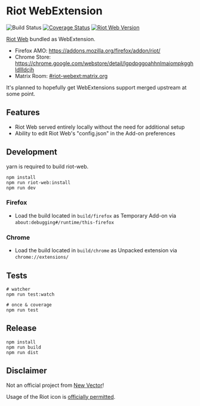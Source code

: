 # Riot WebExtension

![Build Status](https://github.com/stoically/riot-webext/workflows/build/badge.svg)
[![Coverage Status](https://coveralls.io/repos/github/stoically/riot-webext/badge.svg?branch=master)](https://coveralls.io/github/stoically/riot-webext?branch=master)
[![Riot Web Version](https://img.shields.io/badge/Riot%20Web%20Version-1.5.8-success)](https://github.com/vector-im/riot-web/releases)

[Riot Web](https://github.com/vector-im/riot-web) bundled as WebExtension.

- Firefox AMO: https://addons.mozilla.org/firefox/addon/riot/
- Chrome Store: https://chrome.google.com/webstore/detail/lgpdpggoahhnlmaiompkgghldllldcjh
- Matrix Room: [#riot-webext:matrix.org](https://matrix.to/#/#riot-webext:matrix.org)

It's planned to hopefully get WebExtensions support merged upstream at some point.

## Features

- Riot Web served entirely locally without the need for additional setup
- Ability to edit Riot Web's "config.json" in the Add-on preferences


## Development

yarn is required to build riot-web.

```shell
npm install
npm run riot-web:install
npm run dev
```

### Firefox

- Load the build located in `build/firefox` as Temporary Add-on via
  `about:debugging#/runtime/this-firefox`

### Chrome

- Load the build located in `build/chrome` as Unpacked extension via `chrome://extensions/`

## Tests

```shell
# watcher
npm run test:watch

# once & coverage
npm run test
```

## Release

```shell
npm install
npm run build
npm run dist
```

## Disclaimer

Not an official project from [New Vector](https://vector.im/)!

Usage of the Riot icon is [officially permitted](https://matrix.to/#/!xYvNcQPhnkrdUmYczI:matrix.org/$lvRXRVIzCrv7RtFLYQmW5eAqImYQvMHDach_Rr1c6Hg?via=matrix.org&via=feneas.org&via=kde.org).
